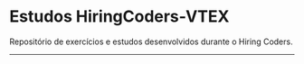 # Estudos HiringCoders-VTEX

Repositório de exercícios e estudos desenvolvidos durante o Hiring Coders.
<hr>
